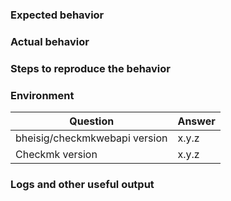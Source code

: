 <!--
Please note:

1.  Fill in this template according to your issue.
2.  Post code/logs as text (using proper markup). Do not post screenshots of code/logs.
-->

### Expected behavior

<!-- Insert text -->

### Actual behavior

<!-- Insert text -->

### Steps to reproduce the behavior

<!-- Insert text -->

### Environment

| Question                      | Answer            |
| ----------------------------- | ----------------- |
| bheisig/checkmkwebapi version | x.y.z             |
| Checkmk version               | x.y.z             |

### Logs and other useful output

<!--
Please note:

1.  Server logs may help to understand what exactly went wrong.
2.  Problems are often caused not on client but on server-side.
3.  Anonymize your logs properly. Do not post any passwords/secrets/private data.
4.  Make sure Checkmk's own logging and Web server's error logging are enabled.
5.  Increase PHP's log level if necessary.
6.  Paste only excerpts from the logs which seem to be useful for further investigation.
7.  Paste your logs to a private gist and provide a link to it.
-->
